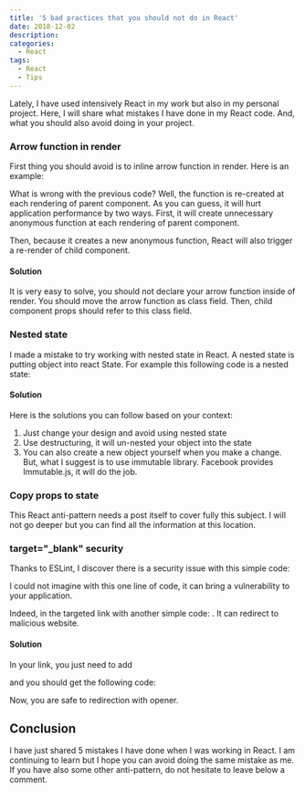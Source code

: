 ```yaml
---
title: '5 bad practices that you should not do in React'
date: 2018-12-02
description:
categories:
  - React
tags:
  - React
  - Tips
---
```

Lately, I have used intensively React in my work but also in my personal project. Here, I will share what mistakes I have done in my React code. And, what you should also avoid doing in your project.

### Arrow function in render

First thing you should avoid is to inline arrow function in render. Here is an example:

What is wrong with the previous code? Well, the function is re-created at each rendering of parent component. As you can guess, it will hurt application performance by two ways. First, it will create unnecessary anonymous function at each rendering of parent component.

Then, because it creates a new anonymous function, React will also trigger a re-render of child component.

#### Solution

It is very easy to solve, you should not declare your arrow function inside of render. You should move the arrow function as class field. Then, child component props should refer to this class field.

### Nested state

I made a mistake to try working with nested state in React. A nested state is putting object into react State. For example this following code is a nested state:

#### Solution

Here is the solutions you can follow based on your context:

1. Just change your design and avoid using nested state
2. Use destructuring, it will un-nested your object into the state
3. You can also create a new object yourself when you make a change. But, what I suggest is to use immutable library. Facebook provides Immutable.js, it will do the job.

### Copy props to state

This React anti-pattern needs a post itself to cover fully this subject. I will not go deeper but you can find all the information at this location.

### target="_blank" security

Thanks to ESLint, I discover there is a security issue with this simple code:

I could not imagine with this one line of code, it can bring a vulnerability to your application.

Indeed, in the targeted link with another simple code: . It can redirect to malicious website.

#### Solution

In your link, you just need to add

and you should get the following code:

Now, you are safe to redirection with opener.

## Conclusion

I have just shared 5 mistakes I have done when I was working in React. I am continuing to learn but I hope you can avoid doing the same mistake as me. If you have also some other anti-pattern, do not hesitate to leave below a comment.
